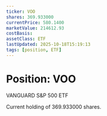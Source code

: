 ```yaml
---
ticker: VOO
shares: 369.933000
currentPrice: 580.1400
marketValue: 214612.93
costBasis: 
assetClass: ETF
lastUpdated: 2025-10-18T15:19:13
tags: [position, ETF]
---
```


# Position: VOO

VANGUARD S&P 500 ETF

Current holding of 369.933000 shares.
